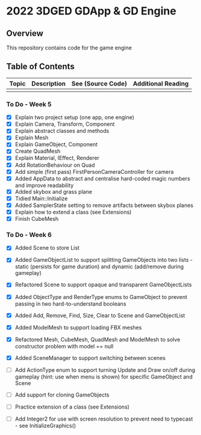 # 2022 3DGED GDApp & GD Engine

## Overview ##
This repository contains code for the game engine

## Table of Contents ##
| Topic | Description | See (Source Code) | Additional Reading |
| :---------------- | :--------------- | :--------------- | :--------------- | 
|||||


### To Do - Week 5
- [x] Explain two project setup (one app, one engine)
- [x] Explain Camera, Transform, Component
- [x] Explain abstract classes and methods
- [x] Explain Mesh
- [x] Explain GameObject, Component
- [x] Create QuadMesh
- [x] Explain Material, IEffect, Renderer
- [x] Add RotationBehaviour on Quad
- [x] Add simple (first pass) FirstPersonCameraController for camera
- [x] Added AppData to abstract and centralise hard-coded magic numbers and improve readability
- [x] Added skybox and grass plane
- [x] Tidied Main::Initialize
- [x] Added SamplerState setting to remove artifacts between skybox planes
- [x] Explain how to extend a class (see Extensions)
- [x] Finish CubeMesh

### To Do - Week 6
- [x] Added Scene to store List<GameObject>
- [x] Added GameObjectList to support splitting GameObjects into two lists - static (persists for game duration) and dynamic (add/remove during gameplay)
- [x] Refactored Scene to support opaque and transparent GameObjectLists
- [x] Added ObjectType and RenderType enums to GameObject to prevent passing in two hard-to-understand booleans
- [x] Added Add, Remove, Find, Size, Clear to Scene and GameObjectList
- [x] Added ModelMesh to support loading FBX meshes
- [x] Refactored Mesh, CubeMesh, QuadMesh and ModelMesh to solve constructor problem with model == null
- [x] Added SceneManager to support switching between scenes
- [ ] Add ActionType enum to support turning Update and Draw on/off during gameplay (hint: use when menu is shown) for specific GameObject and Scene
- [ ] Add support for cloning GameObjects
- [ ] Practice extension of a class (see Extensions)
- [ ] Add Integer2 for use with screen resolution to prevent need to typecast - see InitializeGraphics()


 
